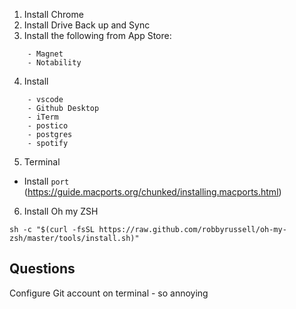 1. Install Chrome
2. Install Drive Back up and Sync
3. Install the following from App Store:
```
    - Magnet
    - Notability
```
4. Install
```
    - vscode
    - Github Desktop
    - iTerm
    - postico
    - postgres
    - spotify
```

5. Terminal 
 -  Install `port` (https://guide.macports.org/chunked/installing.macports.html)

6. Install Oh my ZSH
```
sh -c "$(curl -fsSL https://raw.github.com/robbyrussell/oh-my-zsh/master/tools/install.sh)"
```


 ## Questions

 Configure Git account on terminal - so annoying

 